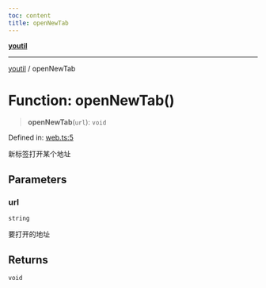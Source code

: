```yaml
---
toc: content
title: openNewTab
---
```

[**youtil**](../README.md)

***

[youtil](../globals.md) / openNewTab

# Function: openNewTab()

> **openNewTab**(`url`): `void`

Defined in: [web.ts:5](https://github.com/sxei/youtil/blob/af6f491cb17306b7a3da8a0d38d7e2a76b38fa40/src/web.ts#L5)

新标签打开某个地址

## Parameters

### url

`string`

要打开的地址

## Returns

`void`

